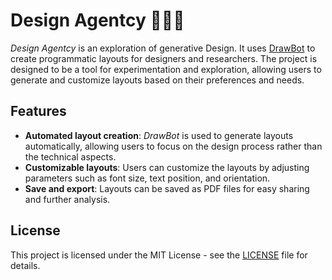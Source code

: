 # Design Agentcy 🧑🏽‍🎨

*Design Agentcy* is an exploration of generative Design. It uses [DrawBot](https://www.drawbot.com) to create programmatic layouts for designers and researchers. The project is designed to be a tool for experimentation and exploration, allowing users to generate and customize layouts based on their preferences and needs.

## Features

- **Automated layout creation**: *DrawBot* is used to generate layouts automatically, allowing users to focus on the design process rather than the technical aspects.
- **Customizable layouts**: Users can customize the layouts by adjusting parameters such as font size, text position, and orientation.
- **Save and export**: Layouts can be saved as PDF files for easy sharing and further analysis.

## License

This project is licensed under the MIT License - see the [LICENSE](LICENSE) file for details.